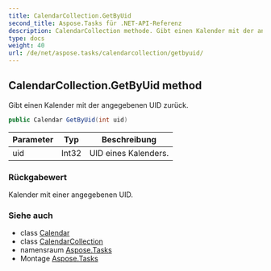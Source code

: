 ```yaml
---
title: CalendarCollection.GetByUid
second_title: Aspose.Tasks für .NET-API-Referenz
description: CalendarCollection methode. Gibt einen Kalender mit der angegebenen UID zurück.
type: docs
weight: 40
url: /de/net/aspose.tasks/calendarcollection/getbyuid/
---
```

## CalendarCollection.GetByUid method

Gibt einen Kalender mit der angegebenen UID zurück.

```csharp
public Calendar GetByUid(int uid)
```

| Parameter | Typ | Beschreibung |
| --- | --- | --- |
| uid | Int32 | UID eines Kalenders. |

### Rückgabewert

Kalender mit einer angegebenen UID.

### Siehe auch

* class [Calendar](../../calendar/)
* class [CalendarCollection](../)
* namensraum [Aspose.Tasks](../../calendarcollection/)
* Montage [Aspose.Tasks](../../../)


